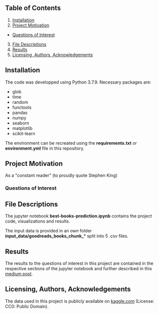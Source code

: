 ## Table of Contents
1. [Installation](#installation)
2. [Project Motivation](#project-motivation)
* [Questions of Interest](#questions-of-interest)
3. [File Descriptions](#file-descriptions)
4. [Results](#results)
5. [Licensing, Authors, Acknowledgements](#licensing-authors-acknowledgements)

## Installation
The code was developped using Python 3.7.9. Necessary packages are:
- glob
- time
- random
- functools
- pandas
- numpy
- seaborn
- matplotlib
- scikit-learn

The environment can be recreated using the **requirements.txt** or **environment.yml** file in this repository.

## Project Motivation
As a "constant reader" (to proudly quote Stephen King)

### Questions of Interest


## File Descriptions
The jupyter notebook **best-books-prediction.ipynb** contains the project code, visualizations and results. 

The input data is provided in an own folder **input_data/goodreads_books_chunk_*** split into 5 .csv files.

## Results
The results to the questions of interest in this project are contained in the respective sections of the jupyter notebook and further described in this [medium post]().

## Licensing, Authors, Acknowledgements
The data used in this project is publicly available on [kaggle.com](https://www.kaggle.com/austinreese/goodreads-books) (License: CC0: Public Domain). 

